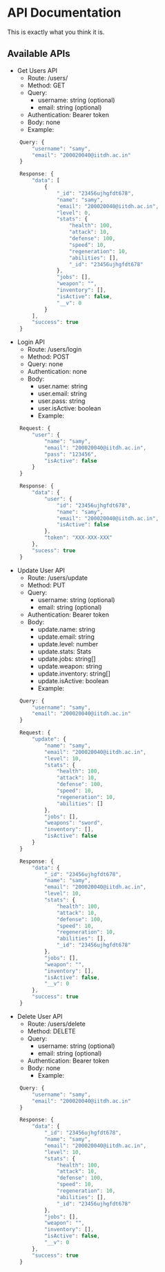 # API Documentation

This is exactly what you think it is.

## Available APIs

- Get Users API
  - Route: /users/
  - Method: GET
  - Query:
    - username: string (optional)
    - email: string (optional)
  - Authentication: Bearer token
  - Body: none
  - Example:

```js
    Query: {
        "username": "samy",
        "email": "200020040@iitdh.ac.in"
    }

    Response: {
        "data": [
            {
                "_id": "23456ujhgfdt678",
                "name": "samy",
                "email": "200020040@iitdh.ac.in",
                "level": 0,
                "stats": {
                    "health": 100,
                    "attack": 10,
                    "defense": 100,
                    "speed": 10,
                    "regeneration": 10,
                    "abilities": [],
                    "_id": "23456ujhgfdt678"
                },
                "jobs": [],
                "weapon": "",
                "inventory": [],
                "isActive": false,
                "__v": 0
            }
        ],
        "success": true
    }
```

- Login API
  - Route: /users/login
  - Method: POST
  - Query: none
  - Authentication: none
  - Body:
    - user.name: string
    - user.email: string
    - user.pass: string
    - user.isActive: boolean
    - Example:

```js
    Request: {
        "user": {
            "name": "samy",
            "email": "200020040@iitdh.ac.in",
            "pass": "123456",
            "isActive": false
        }
    }

    Response: {
        "data": {
            "user": {
                "id": "23456ujhgfdt678",
                "name": "samy",
                "email": "200020040@iitdh.ac.in",
                "isActive": false
            },
            "token": "XXX-XXX-XXX"
        },
        "sucess": true
    }
```

- Update User API
  - Route: /users/update
  - Method: PUT
  - Query:
    - username: string (optional)
    - email: string (optional)
  - Authentication: Bearer token
  - Body:
    - update.name: string
    - update.email: string
    - update.level: number
    - update.stats: Stats
    - update.jobs: string[]
    - update.weapon: string
    - update.inventory: string[]
    - update.isActive: boolean
    - Example:

```js
    Query: {
        "username": "samy",
        "email": "200020040@iitdh.ac.in"
    }

    Request: {
        "update": {
            "name": "samy",
            "email": "200020040@iitdh.ac.in",
            "level": 10,
            "stats": {
                "health": 100,
                "attack": 10,
                "defense": 100,
                "speed": 10,
                "regeneration": 10,
                "abilities": []
            },
            "jobs": [],
            "weapons": "sword",
            "inventory": [],
            "isActive": false
        }
    }

    Response: {
        "data": {
            "_id": "23456ujhgfdt678",
            "name": "samy",
            "email": "200020040@iitdh.ac.in",
            "level": 10,
            "stats": {
                "health": 100,
                "attack": 10,
                "defense": 100,
                "speed": 10,
                "regeneration": 10,
                "abilities": [],
                "_id": "23456ujhgfdt678"
            },
            "jobs": [],
            "weapon": "",
            "inventory": [],
            "isActive": false,
            "__v": 0
        },
        "success": true
    }
```

- Delete User API
  - Route: /users/delete
  - Method: DELETE
  - Query:
    - username: string (optional)
    - email: string (optional)
  - Authentication: Bearer token
  - Body: none
    - Example:

```js
    Query: {
        "username": "samy",
        "email": "200020040@iitdh.ac.in"
    }

    Response: {
        "data": {
            "_id": "23456ujhgfdt678",
            "name": "samy",
            "email": "200020040@iitdh.ac.in",
            "level": 10,
            "stats": {
                "health": 100,
                "attack": 10,
                "defense": 100,
                "speed": 10,
                "regeneration": 10,
                "abilities": [],
                "_id": "23456ujhgfdt678"
            },
            "jobs": [],
            "weapon": "",
            "inventory": [],
            "isActive": false,
            "__v": 0
        },
        "success": true
    }
```
